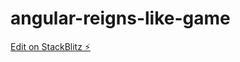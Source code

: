 # angular-reigns-like-game

[Edit on StackBlitz ⚡️](https://stackblitz.com/edit/angular-reigns-like-game)